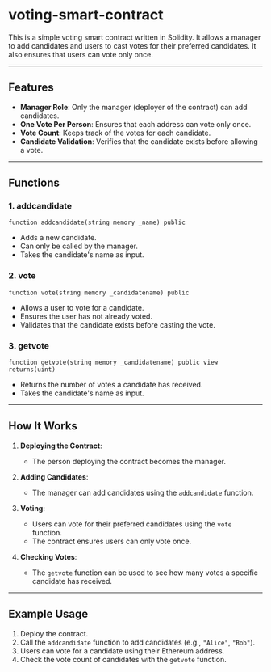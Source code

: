 # voting-smart-contract

This is a simple voting smart contract written in Solidity. It allows a manager to add candidates and users to cast votes for their preferred candidates. It also ensures that users can vote only once.

---

## Features

- **Manager Role**: Only the manager (deployer of the contract) can add candidates.
- **One Vote Per Person**: Ensures that each address can vote only once.
- **Vote Count**: Keeps track of the votes for each candidate.
- **Candidate Validation**: Verifies that the candidate exists before allowing a vote.

---

## Functions

### 1. **addcandidate**
```solidity
function addcandidate(string memory _name) public
```
- Adds a new candidate.
- Can only be called by the manager.
- Takes the candidate's name as input.

### 2. **vote**
```solidity
function vote(string memory _candidatename) public
```
- Allows a user to vote for a candidate.
- Ensures the user has not already voted.
- Validates that the candidate exists before casting the vote.

### 3. **getvote**
```solidity
function getvote(string memory _candidatename) public view returns(uint)
```
- Returns the number of votes a candidate has received.
- Takes the candidate's name as input.

---

## How It Works

1. **Deploying the Contract**:
   - The person deploying the contract becomes the manager.

2. **Adding Candidates**:
   - The manager can add candidates using the `addcandidate` function.

3. **Voting**:
   - Users can vote for their preferred candidates using the `vote` function. 
   - The contract ensures users can only vote once.

4. **Checking Votes**:
   - The `getvote` function can be used to see how many votes a specific candidate has received.

---

## Example Usage

1. Deploy the contract.
2. Call the `addcandidate` function to add candidates (e.g., `"Alice"`, `"Bob"`).
3. Users can vote for a candidate using their Ethereum address.
4. Check the vote count of candidates with the `getvote` function.

